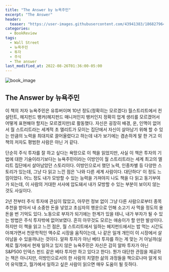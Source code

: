 ```yaml
---
title: "The Answer by 뉴욕주민"
excerpt: "The Answer"
header:
  teaser: "https://user-images.githubusercontent.com/43941383/186827964-ef60f0ab-3ca0-4c8c-9572-876875242a28.jpg"
categories:
  - BookReview
tags:
  - Wall Street
  - 뉴욕주민
  - 투자
  - 주식
  - The answer
last_modified_at: 2022-08-26T01:36:00-05:00
---
```


![book_image](https://user-images.githubusercontent.com/43941383/186827964-ef60f0ab-3ca0-4c8c-9572-876875242a28.jpg)

## The Answer by 뉴욕주민

이 책의 저자 뉴욕주민은 유튜버이며 10년 정도(정확히는 모르겠다) 월스트리트에서 컨설턴트, 헤지펀드 뱅커(헤지펀드 매니저인지 뱅커인지 정확히 업계 생리를 모르겠어서 어떻게 표현해야 할지는 모르겠지만)로 활동했다. 자신은 굉장히 배경, 운, 인맥이 없어서 월 스트리트라는 세계적 초 엘리트가 모이는 집단에서 자신이 살아남기 위해 할 수 있는 만큼의 노력을 최대치로 끌어올렸다고 하는데 내가 보기에는 겸손하게 말 한 거고 이 책의 저자도 평범한 사람은 아닌 거 같다.

단순히 주식 투자를 잘 하고 싶다는 욕망으로 이 책을 읽었지만, 사실 이 책은 투자의 기법에 대한 기술이라기보다는 뉴욕주민이라는 이방인이 월 스트리트라는 세계 최고의 엘리트 집단에서 살아남았던 스토리이다. 이방인으로서 했던 노력, 인종차별 등 다양한 스토리가 있는데, 그냥 다 읽고 느낀 점은 '나와 다른 세계 사람이다. 대단하다' 이 정도 느낌이었다. 어느 정도 내가 모방할 수 있는 능력을 가져야지 나도 책을 다 읽고 동기부여가 되는데, 이 사람의 거대한 서사에 압도돼서 내가 모방할 수 있는 부분이 보이지 않는 것도 사실이다.

2년 전부터 주식 투자에 관심이 많았고, 아무런 정보 없이 그냥 다른 사람으로부터 종목 추천을 받아서 내 소중한 돈을 넣었고 초심자의 행운으로 인해 소고기 사 먹을 정도의 용돈을 번 기억도 있다. 노동으로 부자가 되기에는 한계가 있을 테니, 내가 부자가 될 수 있는 방법은 주식 투자밖에 없어보였다. 흔히 아무것도 모르는 애송이가 할 만한 발상이다. 하지만 이 책을 읽고 느낀 점은, 월 스트리트에서 일하는 헤지펀드에서는 밥 먹는 시간도 아껴가면서 천문학적인 액수로 시장을 움직이는데, 나 같은 일개 개인이 이 시장에서 살아남을 수 있을까냐는 것이다. 알파 투자가 아닌 베타 투자를 하는 게 맞는 거 아닐까(실제로 월가에서 현재 일하고 있지 않은 뉴욕주민은 자신은 감히 알파 투자가 아닌 S&P500 인덱스 펀드 같은 베타 투자만 하고 있다고 한다).
뭔가 대단한 관점을 제공하는 책은 아니지만, 이방인으로서의 한 사람의 치열한 삶의 과정들을 책으로나마 알게 되어 유익했고, 월가에서 일하고 싶은 사람이 읽으면 매우 도움이 될 듯하다.

